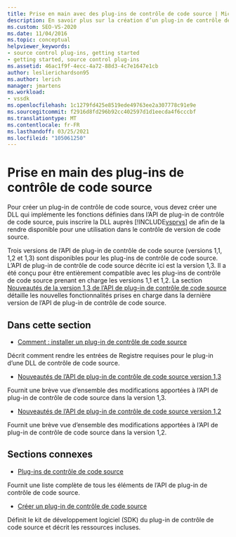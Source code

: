 ```yaml
---
title: Prise en main avec des plug-ins de contrôle de code source | Microsoft Docs
description: En savoir plus sur la création d’un plug-in de contrôle de code source qui implémente les fonctions définies dans l’API de plug-in de contrôle de code source pour une utilisation dans le contrôle de version de code source.
ms.custom: SEO-VS-2020
ms.date: 11/04/2016
ms.topic: conceptual
helpviewer_keywords:
- source control plug-ins, getting started
- getting started, source control plug-ins
ms.assetid: 46ac1f9f-4ecc-4a72-88d3-4c7e1647e1cb
author: leslierichardson95
ms.author: lerich
manager: jmartens
ms.workload:
- vssdk
ms.openlocfilehash: 1c1279fd425e8519ede49763ee2a307778c91e9e
ms.sourcegitcommit: f2916d8fd296b92cc402597d1d1eecda4f6cccbf
ms.translationtype: MT
ms.contentlocale: fr-FR
ms.lasthandoff: 03/25/2021
ms.locfileid: "105061250"
---
```

# <a name="get-started-with-source-control-plug-ins"></a>Prise en main des plug-ins de contrôle de code source
Pour créer un plug-in de contrôle de code source, vous devez créer une DLL qui implémente les fonctions définies dans l’API de plug-in de contrôle de code source, puis inscrire la DLL auprès [!INCLUDE[vsprvs](../../code-quality/includes/vsprvs_md.md)] de afin de la rendre disponible pour une utilisation dans le contrôle de version de code source.

 Trois versions de l’API de plug-in de contrôle de code source (versions 1,1, 1,2 et 1,3) sont disponibles pour les plug-ins de contrôle de code source. L’API de plug-in de contrôle de code source décrite ici est la version 1,3. Il a été conçu pour être entièrement compatible avec les plug-ins de contrôle de code source prenant en charge les versions 1,1 et 1,2. La section [Nouveautés de la version 1,3 de l’API de plug-in de contrôle de code source](../../extensibility/internals/what-s-new-in-the-source-control-plug-in-api-version-1-3.md) détaille les nouvelles fonctionnalités prises en charge dans la dernière version de l’API de plug-in de contrôle de code source.

## <a name="in-this-section"></a>Dans cette section
- [Comment : installer un plug-in de contrôle de code source](../../extensibility/internals/how-to-install-a-source-control-plug-in.md)

 Décrit comment rendre les entrées de Registre requises pour le plug-in d’une DLL de contrôle de code source.

- [Nouveautés de l’API de plug-in de contrôle de code source version 1,3](../../extensibility/internals/what-s-new-in-the-source-control-plug-in-api-version-1-3.md)

 Fournit une brève vue d’ensemble des modifications apportées à l’API de plug-in de contrôle de code source dans la version 1,3.

- [Nouveautés de l’API de plug-in de contrôle de code source version 1,2](../../extensibility/internals/what-s-new-in-the-source-control-plug-in-api-version-1-2.md)

 Fournit une brève vue d’ensemble des modifications apportées à l’API de plug-in de contrôle de code source dans la version 1,2.

## <a name="related-sections"></a>Sections connexes
- [Plug-ins de contrôle de code source](../../extensibility/source-control-plug-ins.md)

 Fournit une liste complète de tous les éléments de l’API de plug-in de contrôle de code source.

- [Créer un plug-in de contrôle de code source](../../extensibility/internals/creating-a-source-control-plug-in.md)

 Définit le kit de développement logiciel (SDK) du plug-in de contrôle de code source et décrit les ressources incluses.

